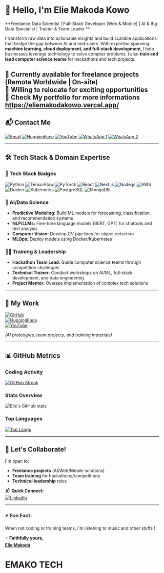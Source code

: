 # 👋 Hello, I'm Elie Makoda Kowo 

**Freelance Data Scientist | Full-Stack Developer (Web & Mobile) | AI & Big Data Specialist | Trainer & Team Leader **

I transform raw data into actionable insights and build scalable applications that bridge the gap between AI and end-users. With expertise spanning **machine learning, cloud deployment, and full-stack development**, I help businesses leverage technology to solve complex problems. I also **train and lead computer science teams** for hackathons and tech projects.

🔹 **Currently available for freelance projects** (Remote Worldwide | On-site)  
🔹 **Willing to relocate** for exciting opportunities  
🔹 **Check My portfolio** for more informations      https://eliemakodakowo.vercel.app/
---

## 📬 Contact Me

[![Email](https://img.shields.io/badge/Gmail-D14836?style=for-the-badge&logo=gmail&logoColor=white)](mailto:eliemakodakowo@gmail.com)
[![HuggingFace](https://img.shields.io/badge/🤗_HuggingFace-FFD21E?style=for-the-badge&logo=huggingface&logoColor=black)](https://huggingface.co/ElieMakodaKowo)
[![YouTube](https://img.shields.io/badge/YouTube-FF0000?style=for-the-badge&logo=youtube&logoColor=white)](https://www.youtube.com/@emakotech)
[![WhatsApp 1](https://img.shields.io/badge/WhatsApp-25D366?style=for-the-badge&logo=whatsapp&logoColor=white)](https://wa.me/237698982479)
[![WhatsApp 2](https://img.shields.io/badge/WhatsApp_(Alt)-25D366?style=for-the-badge&logo=whatsapp&logoColor=white)](https://wa.me/237674349356)

---

## 🛠️ Tech Stack & Domain Expertise

### **🧰 Tech Stack Badges**
![Python](https://img.shields.io/badge/Python-3776AB?style=for-the-badge&logo=python&logoColor=white)
![TensorFlow](https://img.shields.io/badge/TensorFlow-FF6F00?style=for-the-badge&logo=tensorflow&logoColor=white)
![PyTorch](https://img.shields.io/badge/PyTorch-EE4C2C?style=for-the-badge&logo=pytorch&logoColor=white)
![React](https://img.shields.io/badge/React-61DAFB?style=for-the-badge&logo=react&logoColor=black)
![Next.js](https://img.shields.io/badge/Next.js-000000?style=for-the-badge&logo=nextdotjs&logoColor=white)
![Node.js](https://img.shields.io/badge/Node.js-339933?style=for-the-badge&logo=nodedotjs&logoColor=white)
![AWS](https://img.shields.io/badge/AWS-232F3E?style=for-the-badge&logo=amazonaws&logoColor=white)
![Docker](https://img.shields.io/badge/Docker-2496ED?style=for-the-badge&logo=docker&logoColor=white)
![Kubernetes](https://img.shields.io/badge/Kubernetes-326CE5?style=for-the-badge&logo=kubernetes&logoColor=white)
![PostgreSQL](https://img.shields.io/badge/PostgreSQL-4169E1?style=for-the-badge&logo=postgresql&logoColor=white)
![MongoDB](https://img.shields.io/badge/MongoDB-47A248?style=for-the-badge&logo=mongodb&logoColor=white)

### **🤖 AI/Data Science**
- **Predictive Modeling:** Build ML models for forecasting, classification, and recommendation systems  
- **NLP/LLMs:** Fine-tune language models (BERT, GPT) for chatbots and text analysis  
- **Computer Vision:** Develop CV pipelines for object detection  
- **MLOps:** Deploy models using Docker/Kubernetes  

### **👨‍🏫 Training & Leadership**
- **Hackathon Team Lead:** Guide computer science teams through competition challenges  
- **Technical Trainer:** Conduct workshops on AI/ML, full-stack development, and data engineering  
- **Project Mentor:** Oversee implementation of complex tech solutions  

---

## 🚀 My Work  
[![GitHub](https://img.shields.io/badge/GitHub-181717?style=for-the-badge&logo=github)](https://github.com/eliemakoda)  
[![HuggingFace](https://img.shields.io/badge/🤗_Hub-FFD21E?style=for-the-badge&logo=huggingface&logoColor=black)](https://huggingface.co/ElieMakodaKowo)  
[![YouTube](https://img.shields.io/badge/YouTube_Tutorials-FF0000?style=for-the-badge&logo=youtube)](https://www.youtube.com/@emakotech)  

*(AI prototypes, team projects, and training materials)*  

---

## 📊 GitHub Metrics  

### **Coding Activity**
[![GitHub Streak](https://streak-stats.demolab.com?user=eliemakoda&theme=radical&date_format=j%20M%5B%20Y%5D)](https://git.io/streak-stats)

### **Stats Overview**
![Elie's GitHub stats](https://github-readme-stats.vercel.app/api?username=eliemakoda&show_icons=true&theme=radical)

### **Top Languages**
[![Top Langs](https://github-readme-stats.vercel.app/api/top-langs/?username=eliemakoda&layout=compact&theme=radical&hide=html,css)](https://github.com/eliemakoda/github-readme-stats)

---

## 🌟 Let's Collaborate!  
I'm open to:  
- **Freelance projects** (AI/Web/Mobile solutions)  
- **Team training** for hackathons/competitions  
- **Technical leadership** roles  

📬 **Quick Connect:**  
[![LinkedIn](https://img.shields.io/badge/LinkedIn-0077B5?style=for-the-badge&logo=linkedin)](https://www.linkedin.com/in/elie-makoda-kowo-41293a292)  

---

### ⚡ Fun Fact:  
When not coding or training teams, I'm listening to music and other stuffs !  

⭐ **Faithfully yours,**  
[**Elie Makoda**](https://github.com/eliemakoda)
# EMAKO TECH
